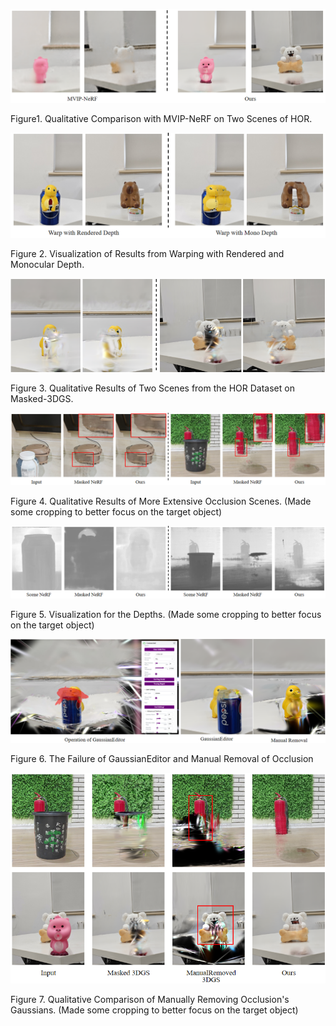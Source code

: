 ![image-20250331114938584](./README.assets/image-20250331114938584.png)

Figure1. Qualitative Comparison with MVIP-NeRF on Two Scenes of HOR.



![image-20250331143156047](./README.assets/image-20250331143156047.png)

Figure 2. Visualization of Results from Warping with Rendered and Monocular Depth.



![image-20250331222329800](./README.assets/image-20250331222329800.png)

Figure 3. Qualitative Results of Two Scenes from the HOR Dataset on Masked-3DGS.



![image-20250331172735956](./README.assets/image-20250331172735956.png)

Figure 4.  Qualitative Results of More Extensive Occlusion Scenes. (Made some cropping to better focus on the target object)



![image-20250331232311729](./README.assets/image-20250331232311729.png)

Figure 5. Visualization for the Depths. (Made some cropping to better focus on the target object)



![image-20250407233504047](./README.assets/image-20250407233504047.png)

Figure 6. The Failure of GaussianEditor and Manual Removal of Occlusion



![image-20250407232114635](./README.assets/image-20250407232114635.png)

Figure 7.  Qualitative Comparison of Manually Removing Occlusion's Gaussians. (Made some cropping to better focus on the target object)